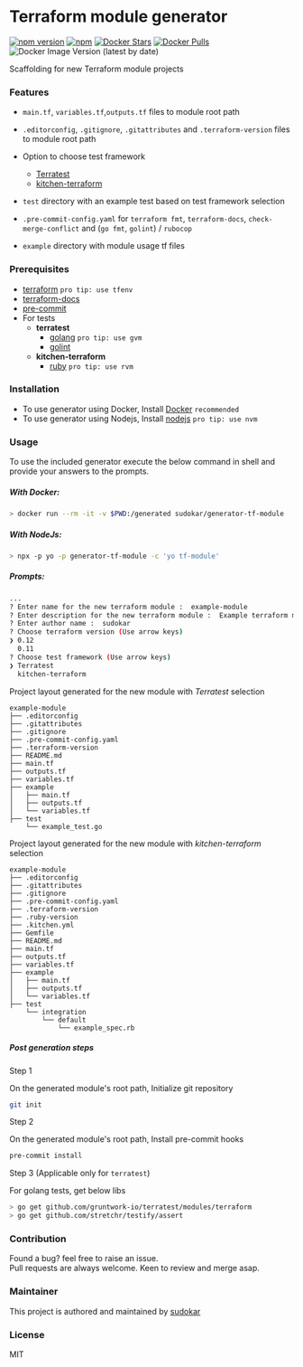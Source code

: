 # Terraform module generator
[![npm version](https://badge.fury.io/js/generator-tf-module.svg)](https://www.npmjs.com/package/generator-tf-module) [![npm](https://img.shields.io/npm/dt/generator-tf-module.svg)](https://www.npmjs.com/package/generator-tf-module) [![Docker Stars](https://img.shields.io/docker/stars/sudokar/generator-tf-module.svg)](https://hub.docker.com/r/sudokar/generator-tf-module) [![Docker Pulls](https://img.shields.io/docker/pulls/sudokar/generator-tf-module.svg)](https://hub.docker.com/r/outrigger/yeoman) ![Docker Image Version (latest by date)](https://img.shields.io/docker/v/sudokar/generator-tf-module?color=blue&label=Docker%20Image%20Version)

Scaffolding for new Terraform module projects

### Features

- `main.tf`, `variables.tf`,`outputs.tf` files to module root path

- `.editorconfig`, `.gitignore`, `.gitattributes` and `.terraform-version` files to module root path

- Option to choose test framework

  - [Terratest](https://github.com/gruntwork-io/terratest)
  - [kitchen-terraform](https://github.com/newcontext-oss/kitchen-terraform)

- `test` directory with an example test based on test framework selection

- `.pre-commit-config.yaml` for `terraform fmt`, `terraform-docs`, `check-merge-conflict` and (`go fmt`, `golint`) / `rubocop`

- `example` directory with module usage tf files

### Prerequisites

- [terraform](https://learn.hashicorp.com/terraform/getting-started/install#installing-terraform) `pro tip: use tfenv`
- [terraform-docs](https://github.com/segmentio/terraform-docs)
- [pre-commit](https://pre-commit.com/#install)
- For tests
  - **terratest**
    - [golang](https://golang.org/doc/install#install) `pro tip: use gvm`
    - [golint](https://github.com/golang/lint#installation)
  - **kitchen-terraform**
    - [ruby](https://rvm.io/) `pro tip: use rvm`

### Installation

- To use generator using Docker, Install [Docker](https://docs.docker.com/engine/install/) `recommended`
- To use generator using Nodejs, Install [nodejs](https://nodejs.org/en/download/) `pro tip: use nvm`

### Usage

To use the included generator execute the below command in shell and provide your answers to the prompts.

##### With Docker:
```sh
> docker run --rm -it -v $PWD:/generated sudokar/generator-tf-module
```
##### With NodeJs:
```sh
> npx -p yo -p generator-tf-module -c 'yo tf-module'
```
##### Prompts:
```sh
...
? Enter name for the new terraform module :  example-module
? Enter description for the new terraform module :  Example terraform module
? Enter author name :  sudokar
? Choose terraform version (Use arrow keys)
❯ 0.12
  0.11
? Choose test framework (Use arrow keys)
❯ Terratest
  kitchen-terraform
```

Project layout generated for the new module with _Terratest_ selection

```
example-module
├── .editorconfig
├── .gitattributes
├── .gitignore
├── .pre-commit-config.yaml
├── .terraform-version
├── README.md
├── main.tf
├── outputs.tf
├── variables.tf
├── example
│   ├── main.tf
│   ├── outputs.tf
│   └── variables.tf
├── test
    └── example_test.go
```

Project layout generated for the new module with _kitchen-terraform_ selection

```
example-module
├── .editorconfig
├── .gitattributes
├── .gitignore
├── .pre-commit-config.yaml
├── .terraform-version
├── .ruby-version
├── .kitchen.yml
├── Gemfile
├── README.md
├── main.tf
├── outputs.tf
├── variables.tf
├── example
│   ├── main.tf
│   ├── outputs.tf
│   └── variables.tf
├── test
    └── integration
        └── default
            └── example_spec.rb
```

##### Post generation steps

Step 1

On the generated module's root path, Initialize git repository

```sh
git init
```

Step 2

On the generated module's root path, Install pre-commit hooks

```sh
pre-commit install
```

Step 3 (Applicable only for `terratest`)

For golang tests, get below libs

```sh
> go get github.com/gruntwork-io/terratest/modules/terraform
> go get github.com/stretchr/testify/assert
```

### Contribution

Found a bug? feel free to raise an issue.  
Pull requests are always welcome. Keen to review and merge asap.

### Maintainer

This project is authored and maintained by [sudokar](https://github.com/sudokar)

### License

MIT
